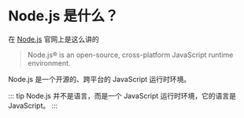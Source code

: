 # Node.js 是什么？

在 [Node.js]() 官网上是这么讲的

> Node.js® is an open-source, cross-platform JavaScript runtime environment.

Node.js 是一个开源的、跨平台的 JavaScript 运行时环境。

::: tip
Node.js 并不是语言，而是一个 JavaScript 运行时环境，它的语言是 JavaScript。
:::

